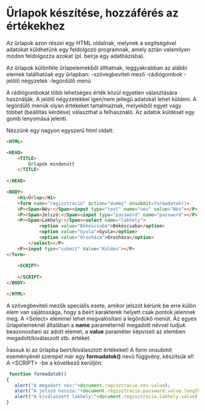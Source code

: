 # Űrlapok készítése, hozzáférés az értékekhez

Az űrlapok azon részei egy HTML oldalnak, melynek a segítségével adatokat küldhetünk egy feldolgozó programnak, amely aztán valamilyen módon feldolgozza azokat (pl. beírja egy adatbázisba).

Az űrlapok különféle űrlapelemekből állhatnak, leggyakrabban az alábbi elemek találhatóak egy űrlapban:
 -szövegbeviteli mező
 -rádiógombok
 -jelölő négyzetek
 -legördülő menü
 
 A rádiógombokat több lehetséges érték közül egyetlen választására használják. A jelölő négyzetekkel igen/nem jellegű adatokat lehet küldeni.
 A legördülő menük olyan értékeket tartalmaznak, melyekből egyet vagy többet (beállítás kérdése) választhat a felhasználó.
 Az adatok küldését egy gomb lenyomása jelenti.
 
Nézzünk egy nagyon egyszerű html oldalt:
```HTML
<HTML>

<HEAD>
    <TITLE>
        Űrlapok mindenütt
    </TITLE> 
    
</HEAD>

<BODY>
    <H1>Űrlap</H1>
    <form name="regisztracio" action="dummy" onsubmit=formadatok()>
    <P><Span>Név:</Span><input type="text" name="nev" value="Név"></P>
    <P><Span>Jelszó:</Span><input type="password" name="password"></P>
    <P><Span>Lakhely:</Span><select name="lakhely">
            <option value="Békéscsaba">Békéscsaba</option>
            <option value="Gyula">Gyula</option>
            <option value="Orosháza">Orosháza</option>
        </select></P>
    <P><input type="submit" Value="Küldés"></P>
</form>   
    
    <SCRIPT>
       
    </SCRIPT>
</BODY>

</HTML>
```
A szövegbeviteli mezők speciális esete, amikor jelszót kérünk be erre külön elem van sajátossága, hogy a beírt karakterek helyett csak  pontok jelennek meg.
A \<Select> elemmel lehet megvalósítani a legördükő menüt.  Az egyes űrlapelemeknél általában a **name** paraméternél megadott névvel tudjuk beazonosítani az adott elemet, a **value** paraméter képviseli az elemben megadott/kiválaszott stb. értéket.

Írassuk ki az űrlapba beírt/kiválasztott értékeket!  A form onsubmit eseményénél szerepel már egy **formadatok()** nevű függvény, készítsük el!
A \<SCRIPT> -be a következő kerüljön:
```js
 function formadatok()
{
   alert("A megadott név:"+document.regisztracio.nev.value);
   alert("A jelszó hossza:"+document.regisztracio.password.value.length);
   alert("A kiválaszott lakhely:"+document.regisztracio.lakhely.value);
}
```
